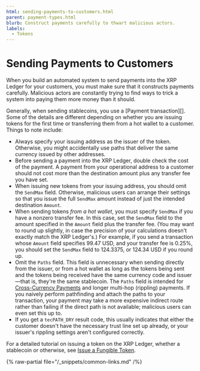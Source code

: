 ```yaml
---
html: sending-payments-to-customers.html
parent: payment-types.html
blurb: Construct payments carefully to thwart malicious actors.
labels:
  - Tokens
---
```

# Sending Payments to Customers

When you build an automated system to send payments into the XRP Ledger for your customers, you must make sure that it constructs payments carefully. Malicious actors are constantly trying to find ways to trick a system into paying them more money than it should.

Generally, when sending stablecoins, you use a [Payment transaction][]. Some of the details are different depending on whether you are issuing tokens for the first time or transferring them from a hot wallet to a customer. Things to note include:

- Always specify your issuing address as the issuer of the token. Otherwise, you might accidentally use paths that deliver the same currency issued by other addresses.
- Before sending a payment into the XRP Ledger, double check the cost of the payment. A payment from your operational address to a customer should not cost more than the destination amount plus any transfer fee you have set.
- When issuing new tokens from your issuing address, you should omit the `SendMax` field. Otherwise, malicious users can arrange their settings so that you issue the full `SendMax` amount instead of just the intended destination `Amount`.
- When sending tokens _from a hot wallet_, you must specify `SendMax` if you have a nonzero transfer fee. In this case, set the `SendMax` field to the amount specified in the `Amount` field plus the transfer fee. (You may want to round up slightly, in case the precision of your calculations doesn't exactly match the XRP Ledger's.) For example, if you send a transaction whose `Amount` field specifies 99.47 USD, and your transfer fee is 0.25%, you should set the `SendMax` field to 124.3375, or 124.34 USD if you round up.
- Omit the `Paths` field. This field is unnecessary when sending directly from the issuer, or from a hot wallet as long as the tokens being sent and the tokens being received have the same currency code and issuer—that is, they're the same stablecoin. The `Paths` field is intended for [Cross-Currency Payments](cross-currency-payments.md) and longer multi-hop (rippling) payments. If you naively perform pathfinding and attach the paths to your transaction, your payment may take a more expensive indirect route rather than failing if the direct path is not available; malicious users can even set this up to.
- If you get a `tecPATH_DRY` result code, this usually indicates that either the customer doesn't have the necessary trust line set up already, or your issuer's rippling settings aren't configured correctly.

For a detailed tutorial on issuing a token on the XRP Ledger, whether a stablecoin or otherwise, see [Issue a Fungible Token](../../tutorials/use-tokens/issue-a-fungible-token.md).

{% raw-partial file="/_snippets/common-links.md" /%}
